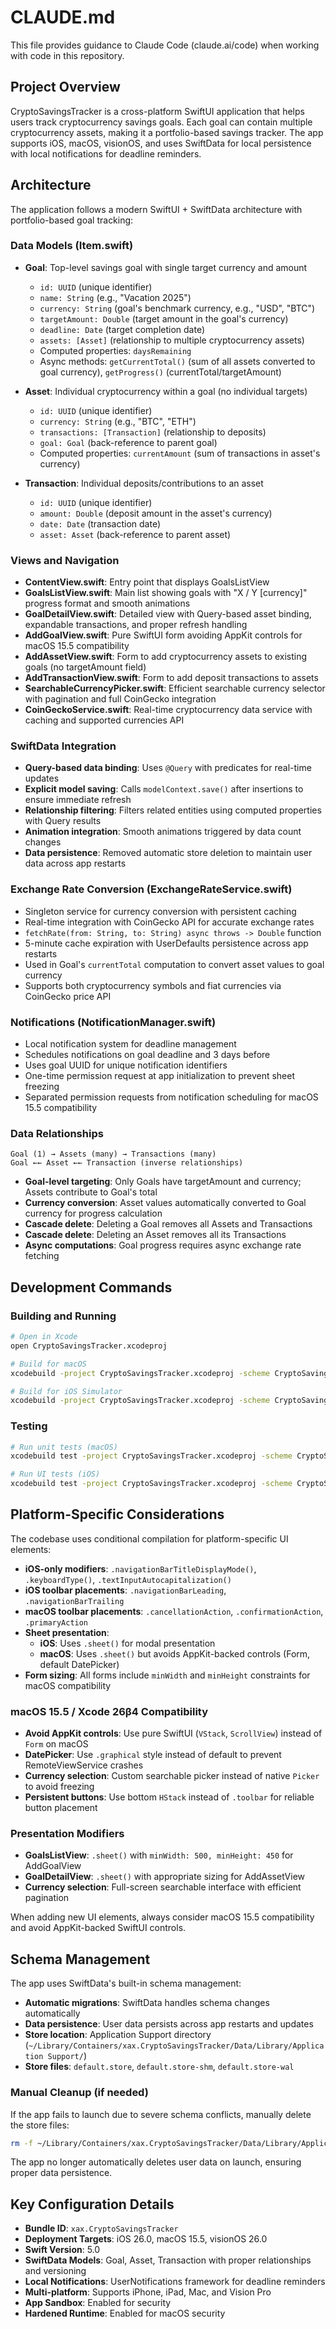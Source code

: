# CLAUDE.md

This file provides guidance to Claude Code (claude.ai/code) when working with code in this repository.

## Project Overview

CryptoSavingsTracker is a cross-platform SwiftUI application that helps users track cryptocurrency savings goals. Each goal can contain multiple cryptocurrency assets, making it a portfolio-based savings tracker. The app supports iOS, macOS, visionOS, and uses SwiftData for local persistence with local notifications for deadline reminders.

## Architecture

The application follows a modern SwiftUI + SwiftData architecture with portfolio-based goal tracking:

### Data Models (Item.swift)
- **Goal**: Top-level savings goal with single target currency and amount
  - `id: UUID` (unique identifier)
  - `name: String` (e.g., "Vacation 2025")
  - `currency: String` (goal's benchmark currency, e.g., "USD", "BTC")
  - `targetAmount: Double` (target amount in the goal's currency)
  - `deadline: Date` (target completion date)
  - `assets: [Asset]` (relationship to multiple cryptocurrency assets)
  - Computed properties: `daysRemaining`
  - Async methods: `getCurrentTotal()` (sum of all assets converted to goal currency), `getProgress()` (currentTotal/targetAmount)

- **Asset**: Individual cryptocurrency within a goal (no individual targets)
  - `id: UUID` (unique identifier)
  - `currency: String` (e.g., "BTC", "ETH")
  - `transactions: [Transaction]` (relationship to deposits)
  - `goal: Goal` (back-reference to parent goal)
  - Computed properties: `currentAmount` (sum of transactions in asset's currency)

- **Transaction**: Individual deposits/contributions to an asset
  - `id: UUID` (unique identifier)
  - `amount: Double` (deposit amount in the asset's currency)
  - `date: Date` (transaction date)
  - `asset: Asset` (back-reference to parent asset)

### Views and Navigation
- **ContentView.swift**: Entry point that displays GoalsListView
- **GoalsListView.swift**: Main list showing goals with "X / Y [currency]" progress format and smooth animations
- **GoalDetailView.swift**: Detailed view with Query-based asset binding, expandable transactions, and proper refresh handling
- **AddGoalView.swift**: Pure SwiftUI form avoiding AppKit controls for macOS 15.5 compatibility
- **AddAssetView.swift**: Form to add cryptocurrency assets to existing goals (no targetAmount field)
- **AddTransactionView.swift**: Form to add deposit transactions to assets
- **SearchableCurrencyPicker.swift**: Efficient searchable currency selector with pagination and full CoinGecko integration
- **CoinGeckoService.swift**: Real-time cryptocurrency data service with caching and supported currencies API

### SwiftData Integration
- **Query-based data binding**: Uses `@Query` with predicates for real-time updates
- **Explicit model saving**: Calls `modelContext.save()` after insertions to ensure immediate refresh
- **Relationship filtering**: Filters related entities using computed properties with Query results
- **Animation integration**: Smooth animations triggered by data count changes
- **Data persistence**: Removed automatic store deletion to maintain user data across app restarts

### Exchange Rate Conversion (ExchangeRateService.swift)
- Singleton service for currency conversion with persistent caching
- Real-time integration with CoinGecko API for accurate exchange rates
- `fetchRate(from: String, to: String) async throws -> Double` function
- 5-minute cache expiration with UserDefaults persistence across app restarts
- Used in Goal's `currentTotal` computation to convert asset values to goal currency
- Supports both cryptocurrency symbols and fiat currencies via CoinGecko price API

### Notifications (NotificationManager.swift)
- Local notification system for deadline management
- Schedules notifications on goal deadline and 3 days before
- Uses goal UUID for unique notification identifiers
- One-time permission request at app initialization to prevent sheet freezing
- Separated permission requests from notification scheduling for macOS 15.5 compatibility

### Data Relationships
```
Goal (1) → Assets (many) → Transactions (many)
Goal ←← Asset ←← Transaction (inverse relationships)
```
- **Goal-level targeting**: Only Goals have targetAmount and currency; Assets contribute to Goal's total
- **Currency conversion**: Asset values automatically converted to Goal currency for progress calculation
- **Cascade delete**: Deleting a Goal removes all Assets and Transactions
- **Cascade delete**: Deleting an Asset removes all its Transactions
- **Async computations**: Goal progress requires async exchange rate fetching

## Development Commands

### Building and Running
```bash
# Open in Xcode
open CryptoSavingsTracker.xcodeproj

# Build for macOS
xcodebuild -project CryptoSavingsTracker.xcodeproj -scheme CryptoSavingsTracker -configuration Debug -destination "platform=macOS"

# Build for iOS Simulator
xcodebuild -project CryptoSavingsTracker.xcodeproj -scheme CryptoSavingsTracker -configuration Debug -destination "platform=iOS Simulator,id=<device-id>"
```

### Testing
```bash
# Run unit tests (macOS)
xcodebuild test -project CryptoSavingsTracker.xcodeproj -scheme CryptoSavingsTracker -destination "platform=macOS"

# Run UI tests (iOS)
xcodebuild test -project CryptoSavingsTracker.xcodeproj -scheme CryptoSavingsTrackerUITests -destination "platform=iOS Simulator,id=<device-id>"
```

## Platform-Specific Considerations

The codebase uses conditional compilation for platform-specific UI elements:

- **iOS-only modifiers**: `.navigationBarTitleDisplayMode()`, `.keyboardType()`, `.textInputAutocapitalization()`
- **iOS toolbar placements**: `.navigationBarLeading`, `.navigationBarTrailing`
- **macOS toolbar placements**: `.cancellationAction`, `.confirmationAction`, `.primaryAction`
- **Sheet presentation**: 
  - **iOS**: Uses `.sheet()` for modal presentation
  - **macOS**: Uses `.sheet()` but avoids AppKit-backed controls (Form, default DatePicker)
- **Form sizing**: All forms include `minWidth` and `minHeight` constraints for macOS compatibility

### macOS 15.5 / Xcode 26β4 Compatibility
- **Avoid AppKit controls**: Use pure SwiftUI (`VStack`, `ScrollView`) instead of `Form` on macOS
- **DatePicker**: Use `.graphical` style instead of default to prevent RemoteViewService crashes
- **Currency selection**: Custom searchable picker instead of native `Picker` to avoid freezing
- **Persistent buttons**: Use bottom `HStack` instead of `.toolbar` for reliable button placement

### Presentation Modifiers
- **GoalsListView**: `.sheet()` with `minWidth: 500, minHeight: 450` for AddGoalView
- **GoalDetailView**: `.sheet()` with appropriate sizing for AddAssetView
- **Currency selection**: Full-screen searchable interface with efficient pagination

When adding new UI elements, always consider macOS 15.5 compatibility and avoid AppKit-backed SwiftUI controls.

## Schema Management

The app uses SwiftData's built-in schema management:

- **Automatic migrations**: SwiftData handles schema changes automatically
- **Data persistence**: User data persists across app restarts and updates
- **Store location**: Application Support directory (`~/Library/Containers/xax.CryptoSavingsTracker/Data/Library/Application Support/`)
- **Store files**: `default.store`, `default.store-shm`, `default.store-wal`

### Manual Cleanup (if needed)
If the app fails to launch due to severe schema conflicts, manually delete the store files:
```bash
rm -f ~/Library/Containers/xax.CryptoSavingsTracker/Data/Library/Application\ Support/default.store*
```

The app no longer automatically deletes user data on launch, ensuring proper data persistence.

## Key Configuration Details

- **Bundle ID**: `xax.CryptoSavingsTracker`
- **Deployment Targets**: iOS 26.0, macOS 15.5, visionOS 26.0
- **Swift Version**: 5.0
- **SwiftData Models**: Goal, Asset, Transaction with proper relationships and versioning
- **Local Notifications**: UserNotifications framework for deadline reminders
- **Multi-platform**: Supports iPhone, iPad, Mac, and Vision Pro
- **App Sandbox**: Enabled for security
- **Hardened Runtime**: Enabled for macOS security